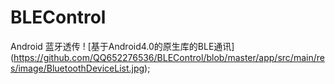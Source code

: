 # BLEControl
Android 蓝牙透传
! [基于Android4.0的原生库的BLE通讯] (https://github.com/QQ652276536/BLEControl/blob/master/app/src/main/res/image/BluetoothDeviceList.jpg);
